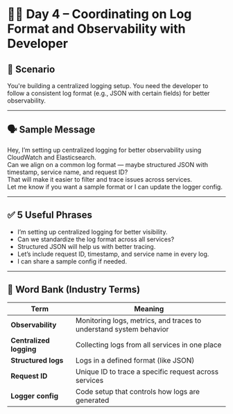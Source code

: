 # 👨‍💻 Day 4 – Coordinating on Log Format and Observability with Developer

## 🎯 Scenario
You're building a centralized logging setup. You need the developer to follow a consistent log format (e.g., JSON with certain fields) for better observability.

---

## 🗣️ Sample Message

Hey, I’m setting up centralized logging for better observability using CloudWatch and Elasticsearch.  
Can we align on a common log format — maybe structured JSON with timestamp, service name, and request ID?  
That will make it easier to filter and trace issues across services.  
Let me know if you want a sample format or I can update the logger config.

---

## ✅ 5 Useful Phrases

- I’m setting up centralized logging for better visibility.
- Can we standardize the log format across all services?
- Structured JSON will help us with better tracing.
- Let’s include request ID, timestamp, and service name in every log.
- I can share a sample config if needed.

---

## 🧠 Word Bank (Industry Terms)

| Term | Meaning |
|------|---------|
| **Observability** | Monitoring logs, metrics, and traces to understand system behavior |
| **Centralized logging** | Collecting logs from all services in one place |
| **Structured logs** | Logs in a defined format (like JSON) |
| **Request ID** | Unique ID to trace a specific request across services |
| **Logger config** | Code setup that controls how logs are generated |
